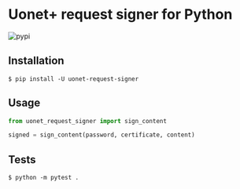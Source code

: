 # Uonet+ request signer for Python

![pypi](https://img.shields.io/pypi/v/uonet-request-signer.svg?style=flat-square)

## Installation

```console
$ pip install -U uonet-request-signer
```

## Usage

```python
from uonet_request_signer import sign_content

signed = sign_content(password, certificate, content)
```

## Tests

```console
$ python -m pytest .
```

